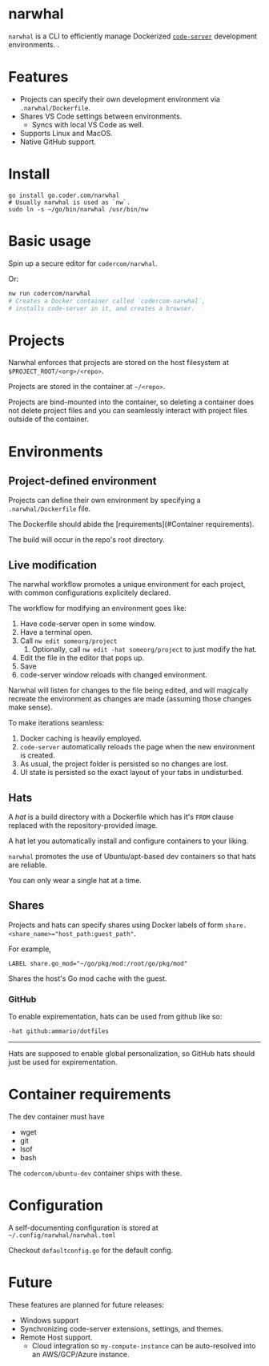# narwhal

`narwhal` is a CLI to efficiently manage Dockerized [`code-server`](https://github.com/codercom/code-server) development environments.
.

# Features

- Projects can specify their own development environment via `.narwhal/Dockerfile`.
- Shares VS Code settings between environments.
	- Syncs with local VS Code as well.
- Supports Linux and MacOS.
- Native GitHub support.

# Install

```
go install go.coder.com/narwhal
# Usually narwhal is used as `nw`.
sudo ln -s ~/go/bin/narwhal /usr/bin/nw 
```

# Basic usage

Spin up a secure editor for `codercom/narwhal`.

Or:

```bash
nw run codercom/narwhal
# Creates a Docker container called `codercom-narwhal`,
# installs code-server in it, and creates a browser.
```

# Projects

Narwhal enforces that projects are stored on the host filesystem at `$PROJECT_ROOT/<org>/<repo>`.

Projects are stored in the container at `~/<repo>`.

Projects are bind-mounted into the container, so deleting a container does not delete project files
and you can seamlessly interact with project files outside of the container.

# Environments

## Project-defined environment 

Projects can define their own environment by specifying a `.narwhal/Dockerfile` file.

The Dockerfile should abide the [requirements](#Container requirements).

The build will occur in the repo's root directory.

## Live modification

The narwhal workflow promotes a unique environment for each project, with common configurations
explicitely declared.


The workflow for modifying an environment goes like:

1) Have code-server open in some window.
1) Have a terminal open.
1) Call `nw edit someorg/project`
    1) Optionally, call `nw edit -hat someorg/project` to just modify the hat.
1) Edit the file in the editor that pops up.
1) Save
1) code-server window reloads with changed environment.

Narwhal will listen for changes to the file being edited, and will magically recreate the
environment as changes are made (assuming those changes make sense).

To make iterations seamless:

1) Docker caching is heavily employed.
1) `code-server` automatically reloads the page when the new environment is created.
1) As usual, the project folder is persisted so no changes are lost.
1) UI state is persisted so the exact layout of your tabs in undisturbed.

## Hats

A _hat_ is a build directory with a Dockerfile which has it's `FROM` clause replaced with the repository-provided
image.

A hat let you automatically install and configure containers to your liking.

`narwhal` promotes the use of Ubuntu/apt-based dev containers so that hats are reliable.

You can only wear a single hat at a time.

## Shares

Projects and hats can specify shares using Docker labels of form `share.<share_name>="host_path:guest_path"`.

For example, 

```
LABEL share.go_mod="~/go/pkg/mod:/root/go/pkg/mod"
```

Shares the host's Go mod cache with the guest.


### GitHub

To enable expirementation, hats can be used from github like so:

`-hat github:ammario/dotfiles`

---

Hats are supposed to enable global personalization, so GitHub hats should just be used for expirementation.

# Container requirements

The dev container must have

- wget
- git
- lsof
- bash

The `codercom/ubuntu-dev` container ships with these.

# Configuration

A self-documenting configuration is stored  at `~/.config/narwhal/narwhal.toml`

Checkout `defaultconfig.go` for the default config.

# Future

These features are planned for future releases:

- Windows support
- Synchronizing code-server extensions, settings, and themes.
- Remote Host support.
    - Cloud integration so `my-compute-instance` can be auto-resolved into an AWS/GCP/Azure instance.

